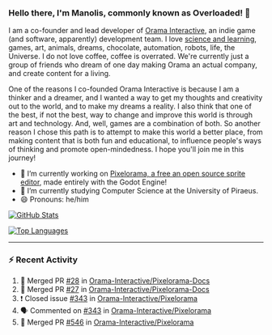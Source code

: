 ### Hello there, I'm Manolis, commonly known as Overloaded! 👋
I am a co-founder and lead developer of [Orama Interactive](https://www.orama-interactive.com/), an indie game (and software, apparently) development team. I love [science and learning](https://github.com/OverloadedOrama/KnowledgeBase), games, art, animals, dreams, chocolate, automation, robots, life, the Universe. I do not love coffee, coffee is overrated. We're currently just a group of friends who dream of one day making Orama an actual company, and create content for a living.

One of the reasons I co-founded Orama Interactive is because I am a thinker and a dreamer, and I wanted a way to get my thoughts and creativity out to the world, and to make my dreams a reality. I also think that one of the best, if not the best, way to change and improve this world is through art and technology. And, well, games are a combination of both. So another reason I chose this path is to attempt to make this world a better place, from making content that is both fun and educational, to influence people's ways of thinking and promote open-mindedness. I hope you'll join me in this journey!

- 🔭 I’m currently working on [Pixelorama, a free an open source sprite editor](https://github.com/Orama-Interactive/Pixelorama), made entirely with the Godot Engine!
- 🌱 I’m currently studying Computer Science at the University of Piraeus.
- 😄 Pronouns: he/him

[![GitHub Stats](https://github-readme-stats.vercel.app/api/?username=OverloadedOrama&show_icons=true&theme=merko)](https://github.com/anuraghazra/github-readme-stats)

[![Top Languages](https://github-readme-stats.vercel.app/api/top-langs/?username=OverloadedOrama&layout=compact&theme=merko)](https://github.com/anuraghazra/github-readme-stats)

---

### :zap: Recent Activity

<!--START_SECTION:activity-->
1. 🎉 Merged PR [#28](https://github.com/Orama-Interactive/Pixelorama-Docs/pull/28) in [Orama-Interactive/Pixelorama-Docs](https://github.com/Orama-Interactive/Pixelorama-Docs)
2. 🎉 Merged PR [#27](https://github.com/Orama-Interactive/Pixelorama-Docs/pull/27) in [Orama-Interactive/Pixelorama-Docs](https://github.com/Orama-Interactive/Pixelorama-Docs)
3. ❗️ Closed issue [#343](https://github.com/Orama-Interactive/Pixelorama/issues/343) in [Orama-Interactive/Pixelorama](https://github.com/Orama-Interactive/Pixelorama)
4. 🗣 Commented on [#343](https://github.com/Orama-Interactive/Pixelorama/issues/343) in [Orama-Interactive/Pixelorama](https://github.com/Orama-Interactive/Pixelorama)
5. 🎉 Merged PR [#546](https://github.com/Orama-Interactive/Pixelorama/pull/546) in [Orama-Interactive/Pixelorama](https://github.com/Orama-Interactive/Pixelorama)
<!--END_SECTION:activity-->

<!--
**OverloadedOrama/OverloadedOrama** is a ✨ _special_ ✨ repository because its `README.md` (this file) appears on your GitHub profile.

Here are some ideas to get you started:

- 👯 I’m looking to collaborate on ...
- 🤔 I’m looking for help with ...
- 💬 Ask me about ...
- 📫 How to reach me: ...
- ⚡ Fun fact: ...
-->
